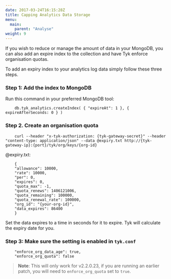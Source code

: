 ```yaml
---
date: 2017-03-24T16:15:28Z
title: Capping Analytics Data Storage
menu:
  main:
    parent: "Analyse"
weight: 9 
---
```


If you wish to reduce or manage the amount of data in your MongoDB, you can also add an expire index to the collection and have Tyk enforce organisation quotas.

To add an expiry index to your analytics log data simply follow these three steps.

### Step 1: Add the index to MongoDB

Run this command in your preferred MongoDB tool:

```
    db.tyk_analytics.createIndex( { "expireAt": 1 }, { expireAfterSeconds: 0 } )
```

### Step 2. Create an organisation quota

```
    curl --header "x-tyk-authorization: {tyk-gateway-secret}" --header "content-type: application/json" --data @expiry.txt http://{tyk-gateway-ip}:{port}/tyk/org/keys/{org-id}
```

@expiry.txt:

```{.copyWrapper}
    {
    "allowance": 10000,
    "rate": 10000,
    "per": 0,
    "expires": 0,
    "quota_max": -1,
    "quota_renews": 1406121006,
    "quota_remaining": 100000,
    "quota_renewal_rate": 100000,
    "org_id": "{your-org-id}",
    "data_expires": 86400
    }
```

Set the data expires to a time in seconds for it to expire. Tyk will calculate the expiry date for you.

### Step 3: Make sure the setting is enabled in `tyk.conf`

```{.copyWrapper}
    "enforce_org_data_age": true, 
    "enforce_org_quota": false
```

> **Note**: This will only work for v2.2.0.23, if you are running an earlier patch, you will need to `enforce_org_quota` set to `true`.